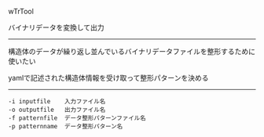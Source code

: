 wTrTool

バイナリデータを変換して出力

------------

構造体のデータが繰り返し並んでいるバイナリデータファイルを整形するために使いたい

yamlで記述された構造体情報を受け取って整形パターンを決める

------------

    -i inputfile	入力ファイル名 
    -o outputfile	出力ファイル名 
    -f patternfile	データ整形パターンファイル名
    -p patternname	データ整形パターン名
